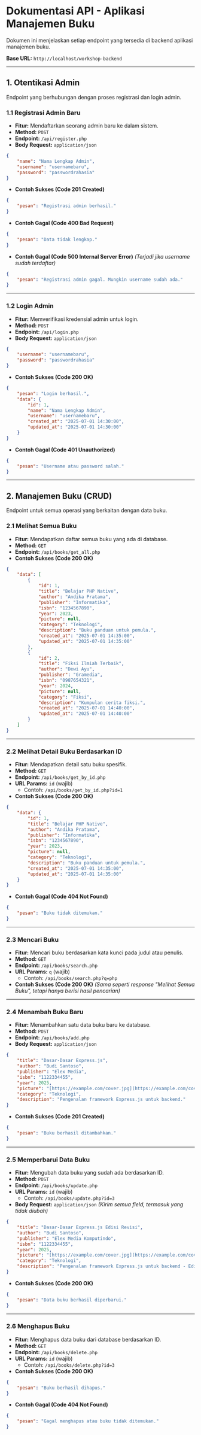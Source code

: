 # Dokumentasi API - Aplikasi Manajemen Buku

Dokumen ini menjelaskan setiap endpoint yang tersedia di backend aplikasi manajemen buku.

**Base URL:** `http://localhost/workshop-backend`

---

## 1. Otentikasi Admin

Endpoint yang berhubungan dengan proses registrasi dan login admin.

### **1.1 Registrasi Admin Baru**

- **Fitur:** Mendaftarkan seorang admin baru ke dalam sistem.
- **Method:** `POST`
- **Endpoint:** `/api/register.php`
- **Body Request:** `application/json`

```json
{
    "name": "Nama Lengkap Admin",
    "username": "usernamebaru",
    "password": "passwordrahasia"
}
```

- **Contoh Sukses (Code 201 Created)**

```json
{
    "pesan": "Registrasi admin berhasil."
}
```

- **Contoh Gagal (Code 400 Bad Request)**

```json
{
    "pesan": "Data tidak lengkap."
}
```

- **Contoh Gagal (Code 500 Internal Server Error)**
  *(Terjadi jika username sudah terdaftar)*

```json
{
    "pesan": "Registrasi admin gagal. Mungkin username sudah ada."
}
```

---

### **1.2 Login Admin**

- **Fitur:** Memverifikasi kredensial admin untuk login.
- **Method:** `POST`
- **Endpoint:** `/api/login.php`
- **Body Request:** `application/json`

```json
{
    "username": "usernamebaru",
    "password": "passwordrahasia"
}
```

- **Contoh Sukses (Code 200 OK)**

```json
{
    "pesan": "Login berhasil.",
    "data": {
        "id": 1,
        "name": "Nama Lengkap Admin",
        "username": "usernamebaru",
        "created_at": "2025-07-01 14:30:00",
        "updated_at": "2025-07-01 14:30:00"
    }
}
```

- **Contoh Gagal (Code 401 Unauthorized)**

```json
{
    "pesan": "Username atau password salah."
}
```

---

## 2. Manajemen Buku (CRUD)

Endpoint untuk semua operasi yang berkaitan dengan data buku.

### **2.1 Melihat Semua Buku**

- **Fitur:** Mendapatkan daftar semua buku yang ada di database.
- **Method:** `GET`
- **Endpoint:** `/api/books/get_all.php`
- **Contoh Sukses (Code 200 OK)**

```json
{
    "data": [
        {
            "id": 1,
            "title": "Belajar PHP Native",
            "author": "Andika Pratama",
            "publisher": "Informatika",
            "isbn": "1234567890",
            "year": 2023,
            "picture": null,
            "category": "Teknologi",
            "description": "Buku panduan untuk pemula.",
            "created_at": "2025-07-01 14:35:00",
            "updated_at": "2025-07-01 14:35:00"
        },
        {
            "id": 2,
            "title": "Fiksi Ilmiah Terbaik",
            "author": "Dewi Ayu",
            "publisher": "Gramedia",
            "isbn": "0987654321",
            "year": 2024,
            "picture": null,
            "category": "Fiksi",
            "description": "Kumpulan cerita fiksi.",
            "created_at": "2025-07-01 14:40:00",
            "updated_at": "2025-07-01 14:40:00"
        }
    ]
}
```

---

### **2.2 Melihat Detail Buku Berdasarkan ID**

- **Fitur:** Mendapatkan detail satu buku spesifik.
- **Method:** `GET`
- **Endpoint:** `/api/books/get_by_id.php`
- **URL Params:** `id` (wajib)
  - Contoh: `/api/books/get_by_id.php?id=1`
- **Contoh Sukses (Code 200 OK)**

```json
{
    "data": {
        "id": 1,
        "title": "Belajar PHP Native",
        "author": "Andika Pratama",
        "publisher": "Informatika",
        "isbn": "1234567890",
        "year": 2023,
        "picture": null,
        "category": "Teknologi",
        "description": "Buku panduan untuk pemula.",
        "created_at": "2025-07-01 14:35:00",
        "updated_at": "2025-07-01 14:35:00"
    }
}
```

- **Contoh Gagal (Code 404 Not Found)**

```json
{
    "pesan": "Buku tidak ditemukan."
}
```

---

### **2.3 Mencari Buku**

- **Fitur:** Mencari buku berdasarkan kata kunci pada judul atau penulis.
- **Method:** `GET`
- **Endpoint:** `/api/books/search.php`
- **URL Params:** `q` (wajib)
  - Contoh: `/api/books/search.php?q=php`
- **Contoh Sukses (Code 200 OK)**
  *(Sama seperti response "Melihat Semua Buku", tetapi hanya berisi hasil pencarian)*

---

### **2.4 Menambah Buku Baru**

- **Fitur:** Menambahkan satu data buku baru ke database.
- **Method:** `POST`
- **Endpoint:** `/api/books/add.php`
- **Body Request:** `application/json`

```json
{
    "title": "Dasar-Dasar Express.js",
    "author": "Budi Santoso",
    "publisher": "Elex Media",
    "isbn": "1122334455",
    "year": 2025,
    "picture": "[https://example.com/cover.jpg](https://example.com/cover.jpg)",
    "category": "Teknologi",
    "description": "Pengenalan framework Express.js untuk backend."
}
```

- **Contoh Sukses (Code 201 Created)**

```json
{
    "pesan": "Buku berhasil ditambahkan."
}
```

---

### **2.5 Memperbarui Data Buku**

- **Fitur:** Mengubah data buku yang sudah ada berdasarkan ID.
- **Method:** `POST`
- **Endpoint:** `/api/books/update.php`
- **URL Params:** `id` (wajib)
  - Contoh: `/api/books/update.php?id=3`
- **Body Request:** `application/json`
  *(Kirim semua field, termasuk yang tidak diubah)*

```json
{
    "title": "Dasar-Dasar Express.js Edisi Revisi",
    "author": "Budi Santoso",
    "publisher": "Elex Media Komputindo",
    "isbn": "1122334455",
    "year": 2025,
    "picture": "[https://example.com/cover.jpg](https://example.com/cover.jpg)",
    "category": "Teknologi",
    "description": "Pengenalan framework Express.js untuk backend - Edisi terbaru."
}
```

- **Contoh Sukses (Code 200 OK)**

```json
{
    "pesan": "Data buku berhasil diperbarui."
}
```

---

### **2.6 Menghapus Buku**

- **Fitur:** Menghapus data buku dari database berdasarkan ID.
- **Method:** `GET`
- **Endpoint:** `/api/books/delete.php`
- **URL Params:** `id` (wajib)
  - Contoh: `/api/books/delete.php?id=3`
- **Contoh Sukses (Code 200 OK)**

```json
{
    "pesan": "Buku berhasil dihapus."
}
```

- **Contoh Gagal (Code 404 Not Found)**

```json
{
    "pesan": "Gagal menghapus atau buku tidak ditemukan."
}
